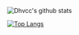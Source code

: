 ![Dhvcc's github stats](https://github-readme-stats.dhvcc.vercel.app/api?username=dhvcc&count_private=true)

[![Top Langs](https://github-readme-stats.dhvcc.vercel.app/api/top-langs/?username=dhvcc&layout=compact)](https://github.com/anuraghazra/github-readme-stats)

<!--START_SECTION:waka-->
<!--END_SECTION:waka-->